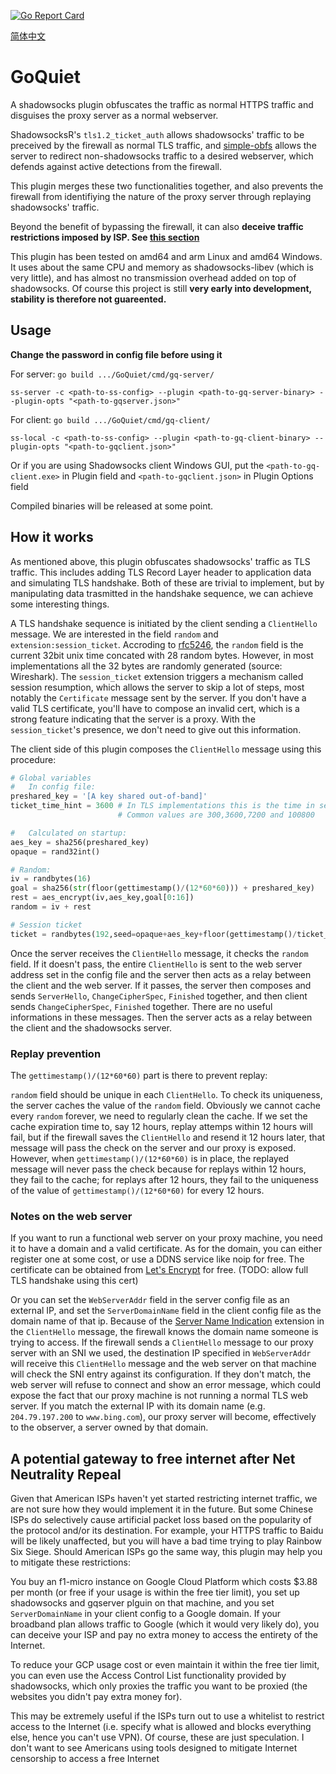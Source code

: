 [![Go Report Card](https://goreportcard.com/badge/github.com/cbeuw/GoQuiet)](https://goreportcard.com/report/github.com/cbeuw/GoQuiet)

[简体中文](https://github.com/cbeuw/GoQuiet/wiki/GoQuiet)
# GoQuiet
A shadowsocks plugin obfuscates the traffic as normal HTTPS traffic and disguises the proxy server as a normal webserver.

ShadowsocksR's `tls1.2_ticket_auth` allows shadowsocks' traffic to be preceived by the firewall as normal TLS traffic, 
and [simple-obfs](https://github.com/shadowsocks/simple-obfs) allows the server to redirect non-shadowsocks traffic to a desired webserver, which defends against active detections from the firewall.

This plugin merges these two functionalities together, and also prevents the firewall from identifiying the nature of the proxy server through replaying shadowsocks' traffic.

Beyond the benefit of bypassing the firewall, it can also **deceive traffic restrictions imposed by ISP. See [this section](#a-potential-gateway-to-free-internet-after-net-neutrality-repeal)**

This plugin has been tested on amd64 and arm Linux and amd64 Windows. It uses about the same CPU and memory as shadowsocks-libev (which is very little), and has almost no transmission overhead added on top of shadowsocks. Of course this project is still **very early into development, stability is therefore not guareented.**

## Usage

**Change the password in config file before using it**

For server:
`go build .../GoQuiet/cmd/gq-server/`

`ss-server -c <path-to-ss-config> --plugin <path-to-gq-server-binary> --plugin-opts "<path-to-gqserver.json>"`

For client:
`go build .../GoQuiet/cmd/gq-client/`

`ss-local -c <path-to-ss-config> --plugin <path-to-gq-client-binary> --plugin-opts "<path-to-gqclient.json>"`

Or if you are using Shadowsocks client Windows GUI, put the `<path-to-gq-client.exe>` in Plugin field and `<path-to-gqclient.json>` in Plugin Options field

Compiled binaries will be released at some point.

## How it works
As mentioned above, this plugin obfuscates shadowsocks' traffic as TLS traffic. This includes adding TLS Record Layer header to application data and simulating TLS handshake. Both of these are trivial to implement, but by manipulating data trasmitted in the handshake sequence, we can achieve some interesting things.

A TLS handshake sequence is initiated by the client sending a `ClientHello` message. We are interested in the field `random` and `extension:session_ticket`. Accroding to [rfc5246](https://tools.ietf.org/html/rfc5246), the `random` field is the current 32bit unix time concated with 28 random bytes. However, in most implementations all the 32 bytes are randomly generated (source: Wireshark). The `session_ticket` extension triggers a mechanism called session resumption, which allows the server to skip a lot of steps, most notably the `Certificate` message sent by the server. If you don't have a valid TLS certificate, you'll have to compose an invalid cert, which is a strong feature indicating that the server is a proxy. With the `session_ticket`'s presence, we don't need to give out this information.

The client side of this plugin composes the `ClientHello` message using this procedure:
```python
# Global variables
#   In config file:
preshared_key = '[A key shared out-of-band]'
ticket_time_hint = 3600 # In TLS implementations this is the time in seconds for a session ticket to expire. 
                        # Common values are 300,3600,7200 and 100800

#   Calculated on startup:
aes_key = sha256(preshared_key)
opaque = rand32int()

# Random:
iv = randbytes(16)
goal = sha256(str(floor(gettimestamp()/(12*60*60))) + preshared_key)
rest = aes_encrypt(iv,aes_key,goal[0:16])
random = iv + rest

# Session ticket
ticket = randbytes(192,seed=opaque+aes_key+floor(gettimestamp()/ticket_time_hint)))
```

Once the server receives the `ClientHello` message, it checks the `random` field. If it doesn't pass, the entire `ClientHello` is sent to the web server address set in the config file and the server then acts as a relay between the client and the web server. If it passes, the server then composes and sends `ServerHello`, `ChangeCipherSpec`, `Finished` together, and then client sends `ChangeCipherSpec`, `Finished` together. There are no useful informations in these messages. Then the server acts as a relay between the client and the shadowsocks server.

### Replay prevention
The `gettimestamp()/(12*60*60)` part is there to prevent replay:

`random` field should be unique in each `ClientHello`. To check its uniqueness, the server caches the value of the `random` field. Obviously we cannot cache every `random` forever, we need to regularly clean the cache. If we set the cache expiration time to, say 12 hours, replay attemps within 12 hours will fail, but if the firewall saves the `ClientHello` and resend it 12 hours later, that message will pass the check on the server and our proxy is exposed. However, when `gettimestamp()/(12*60*60)` is in place, the replayed message will never pass the check because for replays within 12 hours, they fail to the cache; for replays after 12 hours, they fail to the uniqueness of the value of `gettimestamp()/(12*60*60)` for every 12 hours.

### Notes on the web server
If you want to run a functional web server on your proxy machine, you need it to have a domain and a valid certificate. As for the domain, you can either register one at some cost, or use a DDNS service like noip for free. The certificate can be obtained from [Let's Encrypt](https://letsencrypt.org/) for free. (TODO: allow full TLS handshake using this cert)

Or you can set the `WebServerAddr` field in the server config file as an external IP, and set the `ServerDomainName` field in the client config file as the domain name of that ip. Because of the [Server Name Indication](https://en.wikipedia.org/wiki/Server_Name_Indication) extension in the `ClientHello` message, the firewall knows the domain name someone is trying to access. If the firewall sends a `ClientHello` message to our proxy server with an SNI we used, the destination IP specified in `WebServerAddr` will receive this `ClientHello` message and the web server on that machine will check the SNI entry against its configuration. If they don't match, the web server will refuse to connect and show an error message, which could expose the fact that our proxy machine is not running a normal TLS web server. If you match the external IP with its domain name (e.g. `204.79.197.200` to `www.bing.com`), our proxy server will become, effectively to the observer, a server owned by that domain.

## A potential gateway to free internet after Net Neutrality Repeal 
Given that American ISPs haven't yet started restricting internet traffic, we are not sure how they would implement it in the future. But some Chinese ISPs do selectively cause artificial packet loss based on the popularity of the protocol and/or its destination. For example, your HTTPS traffic to Baidu will be likely unaffected, but you will have a bad time trying to play Rainbow Six Siege. Should American ISPs go the same way, this plugin may help you to mitigate these restrictions:

You buy an f1-micro instance on Google Cloud Platform which costs $3.88 per month (or free if your usage is within the free tier limit), you set up shadowsocks and gqserver plguin on that machine, and you set `ServerDomainName` in your client config to a Google domain. If your broadband plan allows traffic to Google (which it would very likely do), you can deceive your ISP and pay no extra money to access the entirety of the Internet.

To reduce your GCP usage cost or even maintain it within the free tier limit, you can even use the Access Control List functionality provided by shadowsocks, which only proxies the traffic you want to be proxied (the websites you didn't pay extra money for).

This may be extremely useful if the ISPs turn out to use a whitelist to restrict access to the Internet (i.e. specify what is allowed and blocks everything else, hence you can't use VPN). Of course, these are just speculation. I don't want to see Americans using tools designed to mitigate Internet censorship to access a free Internet
